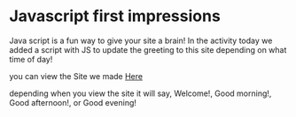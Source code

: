 # Javascript first impressions

Java script is a fun way to give your site a brain! In the activity today we added a script with JS to update the greeting to this site depending on what time of day!

you can view the Site we made [Here](https://bukk12.github.io/Reading06a/)

depending when you view the site it will say, Welcome!, Good morning!, Good afternoon!, or Good evening!